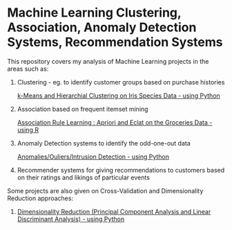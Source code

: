 # Machine Learning Clustering, Association, Anomaly Detection Systems, Recommendation Systems


This repository covers my analysis of Machine Learning projects in the areas such as: 
1. Clustering - eg. to identify customer groups based on purchase histories

      [k-Means and Hierarchial Clustering on Iris Species Data - using Python](http://nbviewer.jupyter.org/github/sinju-pau/Machine-Learning-Clustering-Association-Recommender-systems/blob/master/ClusteringIrisData.ipynb)


2. Association based on frequent itemset mining 

      [Association Rule Learning : Apriori and Eclat on the Groceries Data - using R](http://nbviewer.jupyter.org/github/sinju-pau/Machine-Learning-Clustering-Association-Recommender-systems/blob/master/AssociationRulesGroceriesData.ipynb)

3. Anomaly Detection systems to identify the odd-one-out data

      [Anomalies/Ouliers/Intrusion Detection - using Python](http://nbviewer.jupyter.org/github/sinju-pau/Machine-Learning-Clustering-Association-Recommender-systems/blob/master/anomalyKDD.ipynb)


4. Recommender systems for giving recommendations to customers based on their ratings and likings of particular events

Some projects are also given on Cross-Validation and Dimensionality Reduction approaches:

1.  [Dimensionality Reduction (Principal Component Analysis and Linear Discriminant Analysis) - using Python](http://nbviewer.jupyter.org/github/sinju-pau/Machine-Learning-Clustering-Association-Recommender-systems/blob/master/DimensionalityReduction.ipynb)



